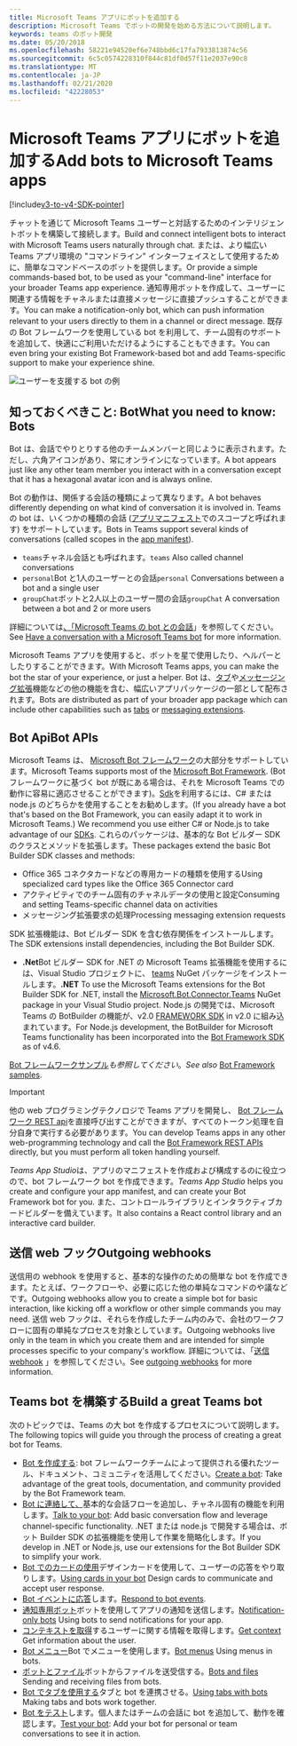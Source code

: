 ```yaml
---
title: Microsoft Teams アプリにボットを追加する
description: Microsoft Teams でボットの開発を始める方法について説明します。
keywords: teams のボット開発
ms.date: 05/20/2018
ms.openlocfilehash: 58221e94520ef6e748bbd6c17fa7933813874c56
ms.sourcegitcommit: 6c5c0574228310f844c81df0d57f11e2037e90c8
ms.translationtype: MT
ms.contentlocale: ja-JP
ms.lasthandoff: 02/21/2020
ms.locfileid: "42228053"
---
```

# <a name="add-bots-to-microsoft-teams-apps"></a><span data-ttu-id="c6888-104">Microsoft Teams アプリにボットを追加する</span><span class="sxs-lookup"><span data-stu-id="c6888-104">Add bots to Microsoft Teams apps</span></span>

[!include[v3-to-v4-SDK-pointer](~/includes/v3-to-v4-pointer-bots.md)]

<span data-ttu-id="c6888-105">チャットを通じて Microsoft Teams ユーザーと対話するためのインテリジェントボットを構築して接続します。</span><span class="sxs-lookup"><span data-stu-id="c6888-105">Build and connect intelligent bots to interact with Microsoft Teams users naturally through chat.</span></span> <span data-ttu-id="c6888-106">または、より幅広い Teams アプリ環境の "コマンドライン" インターフェイスとして使用するために、簡単なコマンドベースのボットを提供します。</span><span class="sxs-lookup"><span data-stu-id="c6888-106">Or provide a simple commands-based bot, to be used as your "command-line" interface for your broader Teams app experience.</span></span> <span data-ttu-id="c6888-107">通知専用ボットを作成して、ユーザーに関連する情報をチャネルまたは直接メッセージに直接プッシュすることができます。</span><span class="sxs-lookup"><span data-stu-id="c6888-107">You can make a notification-only bot, which can push information relevant to your users directly to them in a channel or direct message.</span></span> <span data-ttu-id="c6888-108">既存の Bot フレームワークを使用している bot を利用して、チーム固有のサポートを追加して、快適にご利用いただけるようにすることもできます。</span><span class="sxs-lookup"><span data-stu-id="c6888-108">You can even bring your existing Bot Framework-based bot and add Teams-specific support to make your experience shine.</span></span>

![ユーザーを支援する bot の例](~/assets/images/bot_example.png)

## <a name="what-you-need-to-know-bots"></a><span data-ttu-id="c6888-110">知っておくべきこと: Bot</span><span class="sxs-lookup"><span data-stu-id="c6888-110">What you need to know: Bots</span></span>

<span data-ttu-id="c6888-111">Bot は、会話でやりとりする他のチームメンバーと同じように表示されます。ただし、六角アイコンがあり、常にオンラインになっています。</span><span class="sxs-lookup"><span data-stu-id="c6888-111">A bot appears just like any other team member you interact with in a conversation except that it has a hexagonal avatar icon and is always online.</span></span>

<span data-ttu-id="c6888-112">Bot の動作は、関係する会話の種類によって異なります。</span><span class="sxs-lookup"><span data-stu-id="c6888-112">A bot behaves differently depending on what kind of conversation it is involved in.</span></span> <span data-ttu-id="c6888-113">Teams の bot は、いくつかの種類の会話 ([アプリマニフェスト](~/resources/schema/manifest-schema.md)でのスコープと呼ばれます) をサポートしています。</span><span class="sxs-lookup"><span data-stu-id="c6888-113">Bots in Teams support several kinds of conversations (called scopes in the [app manifest](~/resources/schema/manifest-schema.md)).</span></span>

* <span data-ttu-id="c6888-114">`teams`チャネル会話とも呼ばれます。</span><span class="sxs-lookup"><span data-stu-id="c6888-114">`teams` Also called channel conversations</span></span>
* <span data-ttu-id="c6888-115">`personal`Bot と1人のユーザーとの会話</span><span class="sxs-lookup"><span data-stu-id="c6888-115">`personal` Conversations between a bot and a single user</span></span>
* <span data-ttu-id="c6888-116">`groupChat`ボットと2人以上のユーザー間の会話</span><span class="sxs-lookup"><span data-stu-id="c6888-116">`groupChat` A conversation between a bot and 2 or more users</span></span>

<span data-ttu-id="c6888-117">詳細については[、「Microsoft Teams の bot との会話](~/resources/bot-v3/bot-conversations/bots-conversations.md)」を参照してください。</span><span class="sxs-lookup"><span data-stu-id="c6888-117">See [Have a conversation with a Microsoft Teams bot](~/resources/bot-v3/bot-conversations/bots-conversations.md) for more information.</span></span>

<span data-ttu-id="c6888-118">Microsoft Teams アプリを使用すると、ボットを星で使用したり、ヘルパーとしたりすることができます。</span><span class="sxs-lookup"><span data-stu-id="c6888-118">With Microsoft Teams apps, you can make the bot the star of your experience, or just a helper.</span></span> <span data-ttu-id="c6888-119">Bot は、[タブ](~/tabs/what-are-tabs.md)や[メッセージング拡張](~/messaging-extensions/what-are-messaging-extensions.md)機能などの他の機能を含む、幅広いアプリパッケージの一部として配布されます。</span><span class="sxs-lookup"><span data-stu-id="c6888-119">Bots are distributed as part of your broader app package which can include other capabilities such as [tabs](~/tabs/what-are-tabs.md) or [messaging extensions](~/messaging-extensions/what-are-messaging-extensions.md).</span></span>

## <a name="bot-apis"></a><span data-ttu-id="c6888-120">Bot Api</span><span class="sxs-lookup"><span data-stu-id="c6888-120">Bot APIs</span></span>

<span data-ttu-id="c6888-121">Microsoft Teams は、 [Microsoft Bot フレームワーク](https://dev.botframework.com/)の大部分をサポートしています。</span><span class="sxs-lookup"><span data-stu-id="c6888-121">Microsoft Teams supports most of the [Microsoft Bot Framework](https://dev.botframework.com/).</span></span> <span data-ttu-id="c6888-122">(Bot フレームワークに基づく bot が既にある場合は、それを Microsoft Teams での動作に容易に適応させることができます)。[Sdk](/microsoftteams/platform/#pivot=sdk-tools)を利用するには、C# または node.js のどちらかを使用することをお勧めします。</span><span class="sxs-lookup"><span data-stu-id="c6888-122">(If you already have a bot that's based on the Bot Framework, you can easily adapt it to work in Microsoft Teams.) We recommend you use either C# or Node.js to take advantage of our [SDKs](/microsoftteams/platform/#pivot=sdk-tools).</span></span> <span data-ttu-id="c6888-123">これらのパッケージは、基本的な Bot ビルダー SDK のクラスとメソッドを拡張します。</span><span class="sxs-lookup"><span data-stu-id="c6888-123">These packages extend the basic Bot Builder SDK classes and methods:</span></span>

* <span data-ttu-id="c6888-124">Office 365 コネクタカードなどの専用カードの種類を使用する</span><span class="sxs-lookup"><span data-stu-id="c6888-124">Using specialized card types like the Office 365 Connector card</span></span>
* <span data-ttu-id="c6888-125">アクティビティでのチーム固有のチャネルデータの使用と設定</span><span class="sxs-lookup"><span data-stu-id="c6888-125">Consuming and setting Teams-specific channel data on activities</span></span>
* <span data-ttu-id="c6888-126">メッセージング拡張要求の処理</span><span class="sxs-lookup"><span data-stu-id="c6888-126">Processing messaging extension requests</span></span>

<span data-ttu-id="c6888-127">SDK 拡張機能は、Bot ビルダー SDK を含む依存関係をインストールします。</span><span class="sxs-lookup"><span data-stu-id="c6888-127">The SDK extensions install dependencies, including the Bot Builder SDK.</span></span>

* <span data-ttu-id="c6888-128">**.Net**Bot ビルダー SDK for .NET の Microsoft Teams 拡張機能を使用するには、Visual Studio プロジェクトに、 [teams](https://www.nuget.org/packages/Microsoft.Bot.Connector.Teams) NuGet パッケージをインストールします。</span><span class="sxs-lookup"><span data-stu-id="c6888-128">**.NET** To use the Microsoft Teams extensions for the Bot Builder SDK for .NET, install the [Microsoft.Bot.Connector.Teams](https://www.nuget.org/packages/Microsoft.Bot.Connector.Teams) NuGet package in your Visual Studio project.</span></span> <span data-ttu-id="c6888-129">Node.js の開発では、Microsoft Teams の BotBuilder の機能が、v2.0 [FRAMEWORK SDK](https://github.com/microsoft/botframework-sdk) in v2.0 に組み込まれています。</span><span class="sxs-lookup"><span data-stu-id="c6888-129">For Node.js development, the BotBuilder for Microsoft Teams functionality has been incorporated into the [Bot Framework SDK](https://github.com/microsoft/botframework-sdk) as of v4.6.</span></span>

<span data-ttu-id="c6888-130">[Bot フレームワークサンプル](https://github.com/Microsoft/BotBuilder-Samples/blob/master/README.md)*も参照してください*。</span><span class="sxs-lookup"><span data-stu-id="c6888-130">*See also* [Bot Framework samples](https://github.com/Microsoft/BotBuilder-Samples/blob/master/README.md).</span></span>

> [!IMPORTANT]
> <span data-ttu-id="c6888-131">他の web プログラミングテクノロジで Teams アプリを開発し、 [Bot フレームワーク REST api](/bot-framework/rest-api/bot-framework-rest-overview)を直接呼び出すことができますが、すべてのトークン処理を自分自身で実行する必要があります。</span><span class="sxs-lookup"><span data-stu-id="c6888-131">You can develop Teams apps in any other web-programming technology and call the [Bot Framework REST APIs](/bot-framework/rest-api/bot-framework-rest-overview) directly, but you must perform all token handling yourself.</span></span>

<span data-ttu-id="c6888-132">*Teams App Studio*は、アプリのマニフェストを作成および構成するのに役立つので、bot フレームワーク bot を作成できます。</span><span class="sxs-lookup"><span data-stu-id="c6888-132">*Teams App Studio* helps you create and configure your app manifest, and can create your Bot Framework bot for you.</span></span> <span data-ttu-id="c6888-133">また、コントロールライブラリとインタラクティブカードビルダーを備えています。</span><span class="sxs-lookup"><span data-stu-id="c6888-133">It also contains a React control library and an interactive card builder.</span></span>

## <a name="outgoing-webhooks"></a><span data-ttu-id="c6888-134">送信 web フック</span><span class="sxs-lookup"><span data-stu-id="c6888-134">Outgoing webhooks</span></span>

<span data-ttu-id="c6888-135">送信用の webhook を使用すると、基本的な操作のための簡単な bot を作成できます。たとえば、ワークフローや、必要に応じた他の単純なコマンドのや議などです。</span><span class="sxs-lookup"><span data-stu-id="c6888-135">Outgoing webhooks allow you to create a simple bot for basic interaction, like kicking off a workflow or other simple commands you may need.</span></span> <span data-ttu-id="c6888-136">送信 web フックは、それらを作成したチーム内のみで、会社のワークフローに固有の単純なプロセスを対象としています。</span><span class="sxs-lookup"><span data-stu-id="c6888-136">Outgoing webhooks live only in the team in which you create them and are intended for simple processes specific to your company's workflow.</span></span> <span data-ttu-id="c6888-137">詳細については、「[送信 webhook](~/webhooks-and-connectors/how-to/add-outgoing-webhook.md) 」を参照してください。</span><span class="sxs-lookup"><span data-stu-id="c6888-137">See [outgoing webhooks](~/webhooks-and-connectors/how-to/add-outgoing-webhook.md) for more information.</span></span>

## <a name="build-a-great-teams-bot"></a><span data-ttu-id="c6888-138">Teams bot を構築する</span><span class="sxs-lookup"><span data-stu-id="c6888-138">Build a great Teams bot</span></span>

<span data-ttu-id="c6888-139">次のトピックでは、Teams の大 bot を作成するプロセスについて説明します。</span><span class="sxs-lookup"><span data-stu-id="c6888-139">The following topics will guide you through the process of creating a great bot for Teams.</span></span>

* <span data-ttu-id="c6888-140">[Bot を作成する](~/resources/bot-v3/bots-create.md): bot フレームワークチームによって提供される優れたツール、ドキュメント、コミュニティを活用してください。</span><span class="sxs-lookup"><span data-stu-id="c6888-140">[Create a bot](~/resources/bot-v3/bots-create.md): Take advantage of the great tools, documentation, and community provided by the Bot Framework team.</span></span>
* <span data-ttu-id="c6888-141">[Bot に連絡して、](~/resources/bot-v3/bot-conversations/bots-conversations.md)基本的な会話フローを追加し、チャネル固有の機能を利用します。</span><span class="sxs-lookup"><span data-stu-id="c6888-141">[Talk to your bot](~/resources/bot-v3/bot-conversations/bots-conversations.md): Add basic conversation flow and leverage channel-specific functionality.</span></span> <span data-ttu-id="c6888-142">.NET または node.js で開発する場合は、ボット Builder SDK の拡張機能を使用して作業を簡略化します。</span><span class="sxs-lookup"><span data-stu-id="c6888-142">If you develop in .NET or Node.js, use our extensions for the Bot Builder SDK to simplify your work.</span></span>
* <span data-ttu-id="c6888-143">[Bot でのカードの使用](~/resources/bot-v3/bots-cards.md)デザインカードを使用して、ユーザーの応答をやり取りします。</span><span class="sxs-lookup"><span data-stu-id="c6888-143">[Using cards in your bot](~/resources/bot-v3/bots-cards.md) Design cards to communicate and accept user response.</span></span>
* <span data-ttu-id="c6888-144">[Bot イベントに応答](~/resources/bot-v3/bots-notifications.md)します。</span><span class="sxs-lookup"><span data-stu-id="c6888-144">[Respond to bot events](~/resources/bot-v3/bots-notifications.md).</span></span>
* <span data-ttu-id="c6888-145">[通知専用ボット](~/resources/bot-v3/bots-notification-only.md)ボットを使用してアプリの通知を送信します。</span><span class="sxs-lookup"><span data-stu-id="c6888-145">[Notification-only bots](~/resources/bot-v3/bots-notification-only.md) Using bots to send notifications for your app.</span></span>
* <span data-ttu-id="c6888-146">[コンテキストを取得](~/resources/bot-v3/bots-context.md)するユーザーに関する情報を取得します。</span><span class="sxs-lookup"><span data-stu-id="c6888-146">[Get context](~/resources/bot-v3/bots-context.md) Get information about the user.</span></span>
* <span data-ttu-id="c6888-147">[Bot メニュー](~/resources/bot-v3/bots-menus.md)Bot でメニューを使用します。</span><span class="sxs-lookup"><span data-stu-id="c6888-147">[Bot menus](~/resources/bot-v3/bots-menus.md) Using menus in bots.</span></span>
* <span data-ttu-id="c6888-148">[ボットとファイル](~/resources/bot-v3/bots-files.md)ボットからファイルを送受信する。</span><span class="sxs-lookup"><span data-stu-id="c6888-148">[Bots and files](~/resources/bot-v3/bots-files.md) Sending and receiving files from bots.</span></span>
* <span data-ttu-id="c6888-149">[Bot でタブを使用する](~/resources/bot-v3/bots-with-tabs.md)タブと bot を連携させる。</span><span class="sxs-lookup"><span data-stu-id="c6888-149">[Using tabs with bots](~/resources/bot-v3/bots-with-tabs.md) Making tabs and bots work together.</span></span>
* <span data-ttu-id="c6888-150">[Bot をテスト](~/resources/bot-v3/bots-test.md)します。個人またはチームの会話に bot を追加して、動作を確認します。</span><span class="sxs-lookup"><span data-stu-id="c6888-150">[Test your bot](~/resources/bot-v3/bots-test.md): Add your bot for personal or team conversations to see it in action.</span></span>
